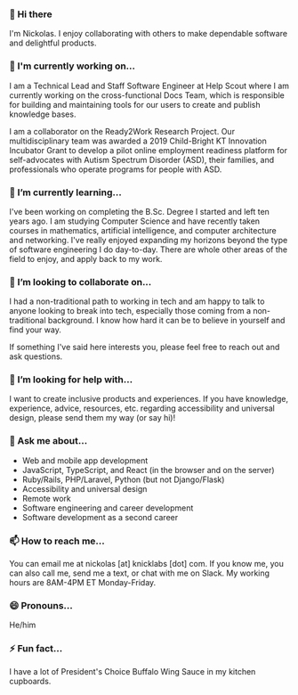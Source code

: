 ### 👋 Hi there

I'm Nickolas. I enjoy collaborating with others to make dependable software and delightful products.

### 🔭 I'm currently working on...

I am a Technical Lead and Staff Software Engineer at Help Scout where I am currently working on the cross-functional Docs Team, which is responsible for building and maintaining tools for our users to create and publish knowledge bases.

I am a collaborator on the Ready2Work Research Project. Our multidisciplinary team was awarded a 2019 Child-Bright KT Innovation Incubator Grant to develop a pilot online employment readiness platform for self-advocates with Autism Spectrum Disorder (ASD), their families, and professionals who operate programs for people with ASD.

### 🌱 I’m currently learning...

I've been working on completing the B.Sc. Degree I started and left ten years ago. I am studying Computer Science and have recently taken courses in mathematics, artificial intelligence, and computer architecture and networking. I've really enjoyed expanding my horizons beyond the type of software engineering I do day-to-day. There are whole other areas of the field to enjoy, and apply back to my work.

### 👯 I’m looking to collaborate on...

I had a non-traditional path to working in tech and am happy to talk to anyone looking to break into tech, especially those coming from a non-traditional background. I know how hard it can be to believe in yourself and find your way.

If something I've said here interests you, please feel free to reach out and ask questions.

### 🤔 I’m looking for help with...

I want to create inclusive products and experiences. If you have knowledge, experience, advice, resources, etc. regarding accessibility and universal design, please send them my way (or say hi)!

### 💬 Ask me about...

- Web and mobile app development
- JavaScript, TypeScript, and React (in the browser and on the server)
- Ruby/Rails, PHP/Laravel, Python (but not Django/Flask)
- Accessibility and universal design
- Remote work
- Software engineering and career development
- Software development as a second career

### 📫 How to reach me...

You can email me at nickolas [at] knicklabs [dot] com. If you know me, you can also call me, send me a text, or chat with me on Slack. My working hours are 8AM-4PM ET Monday-Friday.

### 😄 Pronouns...

He/him

### ⚡ Fun fact...

I have a lot of President's Choice Buffalo Wing Sauce in my kitchen cupboards.
